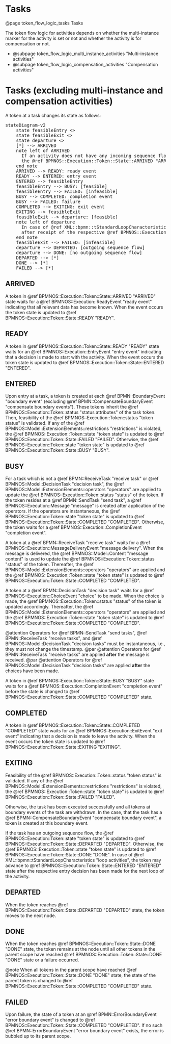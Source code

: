# Tasks
@page token_flow_logic_tasks Tasks

The token flow logic for activities depends on whether the multi-instance marker for the activity is set or not and whether the activity is for compensation or not. 

- @subpage token_flow_logic_multi_instance_activities "Multi-instance activities"
- @subpage token_flow_logic_compensation_activities "Compensation activities"

# Tasks (excluding multi-instance and compensation activities)

A token at a task changes its state as follows:

<pre class="mermaid">
stateDiagram-v2
    state feasibleEntry <<choice>>
    state feasibleExit <<choice>>
    state departure <<choice>>
    [*] --> ARRIVED
    note left of ARRIVED
      If an activity does not have any incoming sequence flows,
      the @ref BPMNOS::Execution::Token::State::ARRIVED "ARRIVED" state is skipped 
    end note
    ARRIVED --> READY: ready event
    READY --> ENTERED: entry event
    ENTERED --> feasibleEntry
    feasibleEntry --> BUSY: [feasible]
    feasibleEntry --> FAILED: [infeasible]
    BUSY --> COMPLETED: completion event
    BUSY --> FAILED: failure
    COMPLETED --> EXITING: exit event
    EXITING --> feasibleExit
    feasibleExit --> departure: [feasible]
    note left of departure
      In case of @ref XML::bpmn::tStandardLoopCharacteristics  "loop activities", the token may return to @ref BPMNOS::Execution::Token::State::ENTERED "ENTERED" state
      after receipt of the respective @ref BPMNOS::Execution::EntryEvent "entry event".
    end note
    feasibleExit --> FAILED: [infeasible]
    departure --> DEPARTED: [outgoing sequence flow]
    departure --> DONE: [no outgoing sequence flow]
    DEPARTED --> [*]
    DONE --> [*]
    FAILED --> [*]
</pre>


## ARRIVED

A token in  @ref BPMNOS::Execution::Token::State::ARRIVED "ARRIVED" state waits for a @ref BPMNOS::Execution::ReadyEvent "ready event" indicating that all relevant data has become known. When the event occurs the token state is updated to  @ref BPMNOS::Execution::Token::State::READY "READY".


## READY

A token in  @ref BPMNOS::Execution::Token::State::READY "READY" state waits for an @ref BPMNOS::Execution::EntryEvent "entry event" indicating that a decision is made to start with the activity. 
When the event occurs the token state is updated to  @ref BPMNOS::Execution::Token::State::ENTERED "ENTERED".

## ENTERED

Upon entry at a task, a token is created at each @ref BPMN::BoundaryEvent "boundary event" (excluding @ref BPMN::CompensateBoundaryEvent "compensate boundary events").
These tokens inherit the @ref BPMNOS::Execution::Token::status "status attributes" of the task token.
Then, feasibility of the @ref BPMNOS::Execution::Token::status "token status" is validated.
If any of the @ref BPMNOS::Model::ExtensionElements::restrictions "restrictions" is violated, the @ref BPMNOS::Execution::Token::state "token state" is updated to @ref BPMNOS::Execution::Token::State::FAILED "FAILED".
Otherwise, the @ref BPMNOS::Execution::Token::state "token state" is updated to @ref BPMNOS::Execution::Token::State::BUSY "BUSY".




## BUSY


For a task which is not a @ref BPMN::ReceiveTask  "receive task" or @ref BPMNOS::Model::DecisionTask "decision task",
 the @ref BPMNOS::Model::ExtensionElements::operators "operators" are applied to update the @ref BPMNOS::Execution::Token::status "status" of the token.
If the token resides at a @ref BPMN::SendTask "send task", a @ref BPMNOS::Execution::Message "message" is created after application of the operators. 
If the operators are instantaneous, the @ref BPMNOS::Execution::Token::state "token state" is updated to @ref BPMNOS::Execution::Token::State::COMPLETED "COMPLETED".
Otherwise, the token waits for a @ref BPMNOS::Execution::CompletionEvent "completion event". 

A token at a @ref BPMN::ReceiveTask  "receive task" waits for a @ref BPMNOS::Execution::MessageDeliveryEvent "message delivery". When the message is delivered, the @ref BPMNOS::Model::Content "message content" is used to update the @ref BPMNOS::Execution::Token::status "status" of the token. Thereafter, the @ref BPMNOS::Model::ExtensionElements::operators "operators" are applied and  the @ref BPMNOS::Execution::Token::state "token state" is updated to @ref BPMNOS::Execution::Token::State::COMPLETED "COMPLETED".

A token at a @ref BPMN::DecisionTask  "decision task" waits for a @ref BPMNOS::Execution::ChoiceEvent "choice" to be made. When the choice is made, the @ref BPMNOS::Execution::Token::status "status" of the token is updated accordingly. Thereafter, the @ref BPMNOS::Model::ExtensionElements::operators "operators" are applied and  the @ref BPMNOS::Execution::Token::state "token state" is updated to @ref BPMNOS::Execution::Token::State::COMPLETED "COMPLETED".

@attention Operators for @ref BPMN::SendTask "send tasks", @ref BPMN::ReceiveTask  "receive tasks", and  @ref BPMNOS::Model::DecisionTask "decision tasks" must be instantaneous, i.e., they must not change the timestamp. 
@par
@attention Operators for @ref BPMN::ReceiveTask  "receive tasks" are applied **after** the message is received.
@par
@attention Operators for @ref BPMNOS::Model::DecisionTask "decision tasks" are applied **after** the choices have been made.


 
A token in @ref BPMNOS::Execution::Token::State::BUSY "BUSY" state waits for a @ref BPMNOS::Execution::CompletionEvent "completion event" before the state is changed to @ref BPMNOS::Execution::Token::State::COMPLETED "COMPLETED" state.

## COMPLETED

A token in  @ref BPMNOS::Execution::Token::State::COMPLETED "COMPLETED" state waits for an @ref BPMNOS::Execution::ExitEvent "exit event" indicating that a decision is made to leave the activity. 
When the event occurs the token state is updated to  @ref BPMNOS::Execution::Token::State::EXITING "EXITING".


## EXITING
Feasibility of the @ref BPMNOS::Execution::Token::status "token status" is validated.
If any of the @ref BPMNOS::Model::ExtensionElements::restrictions "restrictions" is violated,  the @ref BPMNOS::Execution::Token::state "token state" is updated to @ref BPMNOS::Execution::Token::State::FAILED "FAILED".

Otherwise, the task has been executed successfully and all tokens at boundary events of the task are withdrawn.
In the case, that the task has a @ref BPMN::CompensateBoundaryEvent "compensate boundary event", a token is created at this boundary event.

If the task has an outgoing sequence flow, the @ref BPMNOS::Execution::Token::state "token state" is updated to @ref BPMNOS::Execution::Token::State::DEPARTED "DEPARTED".
Otherwise, the @ref BPMNOS::Execution::Token::state "token state" is updated to @ref BPMNOS::Execution::Token::State::DONE "DONE".
In case of @ref XML::bpmn::tStandardLoopCharacteristics  "loop activities", the token may advance to @ref BPMNOS::Execution::Token::State::ENTERED "ENTERED" state after the respective entry decision has been made for the next loop of the activity.

## DEPARTED

When the token reaches @ref BPMNOS::Execution::Token::State::DEPARTED "DEPARTED" state, the token moves to the next node.

## DONE

When the token reaches @ref BPMNOS::Execution::Token::State::DONE "DONE" state, the token remains at the node until all other tokens in the parent scope have reached @ref BPMNOS::Execution::Token::State::DONE "DONE" state or a failure occurred.

@note When all tokens in the parent scope have reached @ref BPMNOS::Execution::Token::State::DONE "DONE" state, the state of the parent token is changed to @ref BPMNOS::Execution::Token::State::COMPLETED "COMPLETED" state.

## FAILED

Upon failure, the state of a token at an @ref BPMN::ErrorBoundaryEvent "error boundary event" is changed to @ref BPMNOS::Execution::Token::State::COMPLETED "COMPLETED". If no such @ref BPMN::ErrorBoundaryEvent "error boundary event" exists, the error is bubbled up to its parent scope.


